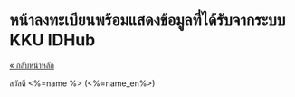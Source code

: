
# หน้าลงทะเบียนพร้อมแสดงข้อมูลที่ได้รับจากระบบ KKU IDHub


[« กลับหน้าหลัก](../README.md)

สวัสดี <%=name %> (<%=name_en%>)